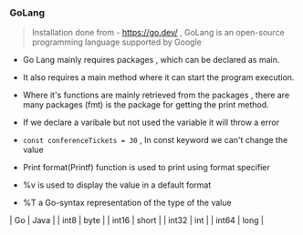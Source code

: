 ### GoLang

> Installation done from - https://go.dev/ , GoLang is an open-source programming language supported by Google

- Go Lang mainly requires packages , which can be declared as main.

- It also requires a main method where it can start the program execution.

- Where it's functions are mainly retrieved from the packages , there are many packages (fmt) is the package for getting the print method.

- If we declare a varibale but not used the variable it will throw a error

- `const conferenceTickets = 30` , In const keyword we can't change the value

- Print format(Printf) function is used to print using format specifier

- %v is used to display the value in a default format

- %T a Go-syntax representation of the type of the value

| Go | Java |
| int8 | byte |
| int16 | short |
| int32 | int |
| int64 | long |
